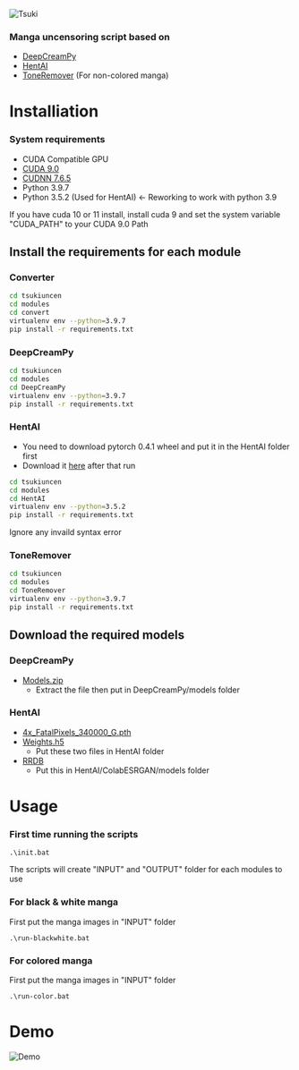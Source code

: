 ![Tsuki](https://user-images.githubusercontent.com/77166960/154808759-ae65bbf7-9248-43ba-a259-098e932de0cb.png)

### Manga uncensoring script based on
- [DeepCreamPy](https://github.com/liaoxiong3x/DeepCreamPy)
- [HentAI](https://github.com/natethegreate/hent-AI)
- [ToneRemover](https://github.com/natethegreate/Screentone-Remover) (For non-colored manga)

# Installiation

### System requirements

- CUDA Compatible GPU
- [CUDA 9.0](https://developer.nvidia.com/cuda-90-download-archive?target_os=Windows&target_arch=x86_64&target_version=10&target_type=exenetwork)
- [CUDNN 7.6.5](https://developer.nvidia.com/rdp/cudnn-archive)
- Python 3.9.7
- Python 3.5.2 (Used for HentAI) <- Reworking to work with python 3.9

If you have cuda 10 or 11 install, install cuda 9 and set the system variable "CUDA_PATH" to your CUDA 9.0 Path

## Install the requirements for each module

### Converter
```bash
cd tsukiuncen
cd modules
cd convert
virtualenv env --python=3.9.7
pip install -r requirements.txt
```

### DeepCreamPy
```bash
cd tsukiuncen
cd modules
cd DeepCreamPy
virtualenv env --python=3.9.7
pip install -r requirements.txt
```

### HentAI
  - You need to download pytorch 0.4.1 wheel and put it in the HentAI folder first
  - Download it [here](https://download.pytorch.org/whl/cpu/torch-0.4.1-cp35-cp35m-win_amd64.whl)
after that run
```bash
cd tsukiuncen
cd modules
cd HentAI
virtualenv env --python=3.5.2
pip install -r requirements.txt
```
Ignore any invaild syntax error

### ToneRemover
```bash
cd tsukiuncen
cd modules
cd ToneRemover
virtualenv env --python=3.9.7
pip install -r requirements.txt
```

## Download the required models

### DeepCreamPy
  - [Models.zip](https://drive.google.com/file/d/1ZJ5x-lVnouTv-OL8jp_ClDD1A7QgDwoa/view?usp=sharing)
    - Extract the file then put in DeepCreamPy/models folder

### HentAI
  - [4x_FatalPixels_340000_G.pth](https://de-next.owncube.com/index.php/s/mDGmi7NgdyyQRXL)
  - [Weights.h5](https://www.dropbox.com/s/zvf6vbx3hnm9r31/weights268.zip?dl=0)
    - Put these two files in HentAI folder
  - [RRDB](https://drive.google.com/file/d/1pJ_T-V1dpb1ewoEra1TGSWl5e6H7M4NN/view) 
    - Put this in HentAI/ColabESRGAN/models folder

# Usage

### First time running the scripts

```
.\init.bat
```
The scripts will create "INPUT" and "OUTPUT" folder for each modules to use

### For black & white manga
First put the manga images in "INPUT" folder
```
.\run-blackwhite.bat
```

### For colored manga
First put the manga images in "INPUT" folder
```
.\run-color.bat
```

# Demo
![Demo](https://cdn.discordapp.com/attachments/858334807561863221/944618448540033064/test-output.png)
